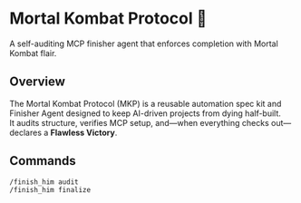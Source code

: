# Mortal Kombat Protocol 🥋
A self-auditing MCP finisher agent that enforces completion with Mortal Kombat flair.

## Overview
The Mortal Kombat Protocol (MKP) is a reusable automation spec kit and Finisher Agent designed to keep AI-driven projects from dying half-built.  
It audits structure, verifies MCP setup, and—when everything checks out—declares a **Flawless Victory**.

## Commands
```bash
/finish_him audit
/finish_him finalize
